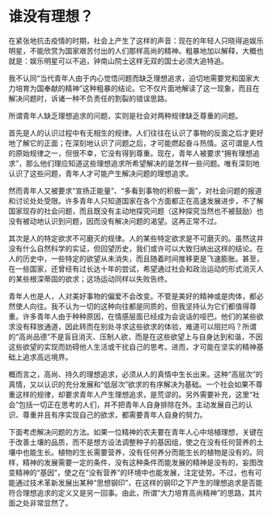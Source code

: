 # 谁没有理想？

  在紧张地抗击疫情的时期，社会上产生了这样的声音：现在的年轻人只晓得追娱乐明星，不能欣赏为国家艰苦付出的人们那样高尚的精神。粗暴地加以解释，大概也就是：娱乐明星可以不追，钟南山院士这样无双的国士必须大追特追。

  我不认同“当代青年人由于内心觉悟问题而缺乏理想追求，迫切地需要党和国家大力培育为国奉献的精神”这种粗暴的结论。它不仅片面地解读了这一现象，而且在解决问题时，诉诸一种不负责任的割裂的错误思路。

  所谓青年人缺乏理想追求的问题，实则是社会对两种规律缺乏尊重的问题。

  首先是人的认识过程中有无相生的规律。人们往往在认识了事物的反面之后才更好地了解它的正面；在深刻地认识了问题之后，才可能燃起奋斗热情。这可谓是人性的原始规律之一，但很不幸，它没有得到尊重。现在，青年人被要求“拥有理想追求”，那么他们理应知道这些理想追求所希望解决的是怎样一些问题。唯有深刻地认识了这些问题，青年人才可能产生解决问题的理想追求。

  然而青年人又被要求“宣扬正能量”、“多看到事物的积极一面”，对社会问题的报道和讨论处处受限。许多青年人只知道国家在各个方面都正在高速发展进步，不了解国家现存的社会问题，而且既没有主动地探究问题（这种探究当然也不被鼓励）也没有被动地认识到问题，因而没有解决问题的渴望。这再正常不过。

  其次是人的特定欲求不可磨灭的规律。人的某些特定欲求是不可磨灭的。虽然这并没有什么自然科学的实证，但回望历史，我们或许可以大致归纳出这样的结论。在人的历史中，一些特定的欲望从未消失，而且随着时间推移更是飞速膨胀。甚至，在一些国家，还曾经有过长达十年的尝试，希望通过社会和政治运动的形式消灭人的某些根深蒂固的欲求；这场运动同样以失败告终。

  青年人也是人，人对美好事物的偏爱不会改变。不管是美好的精神或是肉体，都必然使人向往。我不认为一切的这种向往都是同质的，但我坚持认为它们都值得尊重。许多青年人由于种种原因，在情感层面已经成为会说话的哑巴。他们的某些欲求没有释放通道，因此转而在别处寻求这些欲求的体验，难道可以阻拦吗？所谓的“高尚品德”不是盲目消灭、压制人欲，而是在这些欲望上与自身达到和谐，不因这些欲望的实现而妨碍他人生活或干扰自己的思考。进而，才可能在坚实的精神基础上追求高远境界。

  概而言之，高尚、持久的理想追求，必须从人的真情中生长出来。这种“高层次”的真情，又以认识的充分发展和“低层次”欲求的有序解决为基础。一个社会如果不尊重这样的规律，却要求青年人产生理想追求，是荒谬的。另外需要补充，这里“社会”包括一切正在思考的人们，并不把青年人自身排除在外。主动发展自己的认识、尊重并且有序实现自己的欲求，都需要青年人自身的努力。

  下面考虑解决问题的方法。如果一位精神的农夫要在青年人心中培植理想，关键在于改善土壤的品质，而不是想方设法调整种子的基因组，使之在没有任何营养的土壤中也能生长。植物的生长需要营养，没有任何养分而能生长的植物是没有的。同样，精神的发展需要一定的条件，没有这种条件而能发展的精神是没有的，妄图改变精神的“基因”，使之在“没有营养”的环境中也能发展，注定徒劳。不过，也有可能通过技术革新发展出某种“思想钢印”，在这样的钢印之下产生的理想追求是否能符合理想追求的定义又是另一回事。由此，所谓“大力培育高尚精神”的思路，其片面之处非常显然了。

